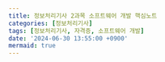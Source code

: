 ```yaml
---
title: 정보처리기사 2과목 소프트웨어 개발 핵심노트
categories: [정보처리기사]
tags: [정보처리기사, 자격증, 소프트웨어 개발]
date: '2024-06-30 13:55:00 +0900'
mermaid: true
---
```


